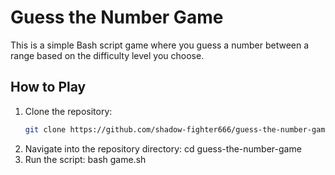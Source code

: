 # Guess the Number Game

This is a simple Bash script game where you guess a number between a range based on the difficulty level you choose.

## How to Play

1. Clone the repository:
   ```bash
   git clone https://github.com/shadow-fighter666/guess-the-number-game.git
2. Navigate into the repository directory:
    cd guess-the-number-game
3. Run the script:
    bash game.sh
